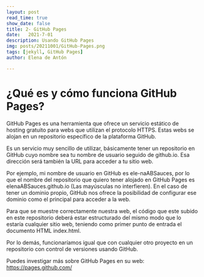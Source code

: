 ```yaml
---
layout: post
read_time: true
show_date: false
title: 2- GitHub Pages
date:   2021-7-01
description: Usando GitHub Pages
img: posts/20211001/GitHub-Pages.png
tags: [jekyll, GitHub Pages]
author: Elena de Antón

---
```


# ¿Qué es y cómo funciona GitHub Pages?

GitHub Pages es una herramienta que ofrece un servicio estático de hosting gratuito para webs que utilizan el protocolo HTTPS. Estas webs se alojan en un repositorio específico de la plataforma GitHub.

Es un servicio muy sencillo de utilizar, básicamente tener un repositorio en GitHub cuyo nombre sea tu nombre de usuario seguido de github.io. Esa dirección será también la URL para acceder a tu sitio web. 

Por ejemplo, mi nombre de usuario en GitHub es ele-naABSauces, por lo que el nombre del repositorio que quiero tener alojado en GitHub Pages es elenaABSauces.github.io (Las mayúsculas no interfieren). En el caso de tener un dominio propio, GitHub nos ofrece la posibilidad de configurar ese dominio como el principal para acceder a la web.

Para que se muestre correctamente nuestra web, el código que este subido en este repositorio deberá estar estructurado del mismo modo que lo estaría cualquier sitio web, teniendo como primer punto de entrada el documento HTML index.html. 

Por lo demás, funcionaríamos igual que con cualquier otro proyecto en un repositorio con control de versiones usando GitHub.

Puedes investigar más sobre GitHub Pages en su web: https://pages.github.com/